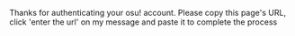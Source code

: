 Thanks for authenticating your osu! account. 
Please copy this page's URL, click 'enter the url' on my message and paste it to complete the process
